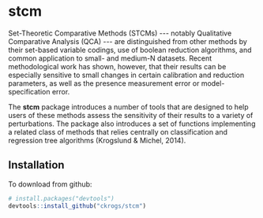 # stcm

Set-Theoretic Comparative Methods (STCMs) --- notably Qualitative Comparative Analysis (QCA) --- are distinguished from other methods by their set-based variable codings, use of boolean reduction algorithms, and common application to small- and medium-N datasets. Recent methodological work has shown, however, that their results can be especially sensitive to small changes in certain calibration and reduction parameters, as well as the presence measurement error or model-specification error. 

The **stcm** package introduces a number of tools that are designed to help users of these methods assess the sensitivity of their results to a variety of perturbations. The package also introduces a set of functions implementing a related class of methods that relies centrally on classification and regression tree algorithms (Krogslund & Michel, 2014).

## Installation

To download from github:

```R
# install.packages("devtools")
devtools::install_github("ckrogs/stcm")
```

